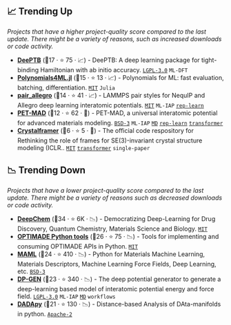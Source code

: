 ## 📈 Trending Up

_Projects that have a higher project-quality score compared to the last update. There might be a variety of reasons, such as increased downloads or code activity._

- <b><a href="https://github.com/deepmodeling/DeePTB">DeePTB</a></b> (🥇17 ·  ⭐ 75 · 📈) - DeePTB: A deep learning package for tight-binding Hamiltonian with ab initio accuracy. <code><a href="http://bit.ly/37RvQcA">LGPL-3.0</a></code> <code>ML-DFT</code>
- <b><a href="https://github.com/ACEsuit/Polynomials4ML.jl">Polynomials4ML.jl</a></b> (🥈15 ·  ⭐ 13 · 📈) - Polynomials for ML: fast evaluation, batching, differentiation. <code><a href="http://bit.ly/34MBwT8">MIT</a></code> <code>Julia</code>
- <b><a href="https://github.com/mir-group/pair_nequip_allegro">pair_allegro</a></b> (🥉14 ·  ⭐ 41 · 📈) - LAMMPS pair styles for NequIP and Allegro deep learning interatomic potentials. <code><a href="http://bit.ly/34MBwT8">MIT</a></code> <code>ML-IAP</code> <a href="https://en.wikipedia.org/wiki/Feature_learning"><code>rep-learn</code></a>
- <b><a href="https://github.com/lab-cosmo/pet-mad">PET-MAD</a></b> (🥉12 ·  ⭐ 62 · 🐣) - PET-MAD, a universal interatomic potential for advanced materials modeling. <code><a href="http://bit.ly/3aKzpTv">BSD-3</a></code> <code>ML-IAP</code> <a href="https://en.wikipedia.org/wiki/Molecular_dynamics"><code>MD</code></a> <a href="https://en.wikipedia.org/wiki/Feature_learning"><code>rep-learn</code></a> <a href="https://en.wikipedia.org/wiki/Transformer_(machine_learning_model)"><code>transformer</code></a>
- <b><a href="https://github.com/omron-sinicx/crystalframer">Crystalframer</a></b> (🥉6 ·  ⭐ 5 · 🐣) - The official code respository for Rethinking the role of frames for SE(3)-invariant crystal structure modeling (ICLR.. <code><a href="http://bit.ly/34MBwT8">MIT</a></code> <a href="https://en.wikipedia.org/wiki/Transformer_(machine_learning_model)"><code>transformer</code></a> <code>single-paper</code>

## 📉 Trending Down

_Projects that have a lower project-quality score compared to the last update. There might be a variety of reasons such as decreased downloads or code activity._

- <b><a href="https://github.com/deepchem/deepchem">DeepChem</a></b> (🥇34 ·  ⭐ 6K · 📉) - Democratizing Deep-Learning for Drug Discovery, Quantum Chemistry, Materials Science and Biology. <code><a href="http://bit.ly/34MBwT8">MIT</a></code>
- <b><a href="https://github.com/Materials-Consortia/optimade-python-tools">OPTIMADE Python tools</a></b> (🥇26 ·  ⭐ 75 · 📉) - Tools for implementing and consuming OPTIMADE APIs in Python. <code><a href="http://bit.ly/34MBwT8">MIT</a></code>
- <b><a href="https://github.com/materialsvirtuallab/maml">MAML</a></b> (🥈24 ·  ⭐ 410 · 📉) - Python for Materials Machine Learning, Materials Descriptors, Machine Learning Force Fields, Deep Learning, etc. <code><a href="http://bit.ly/3aKzpTv">BSD-3</a></code>
- <b><a href="https://github.com/deepmodeling/dpgen">DP-GEN</a></b> (🥇23 ·  ⭐ 340 · 📉) - The deep potential generator to generate a deep-learning based model of interatomic potential energy and force field. <code><a href="http://bit.ly/37RvQcA">LGPL-3.0</a></code> <code>ML-IAP</code> <a href="https://en.wikipedia.org/wiki/Molecular_dynamics"><code>MD</code></a> <code>workflows</code>
- <b><a href="https://github.com/sissa-data-science/DADApy">DADApy</a></b> (🥇21 ·  ⭐ 130 · 📉) - Distance-based Analysis of DAta-manifolds in python. <code><a href="http://bit.ly/3nYMfla">Apache-2</a></code>

